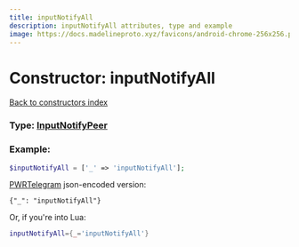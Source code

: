```yaml
---
title: inputNotifyAll
description: inputNotifyAll attributes, type and example
image: https://docs.madelineproto.xyz/favicons/android-chrome-256x256.png
---
```

# Constructor: inputNotifyAll  
[Back to constructors index](index.md)






### Type: [InputNotifyPeer](../types/InputNotifyPeer.md)


### Example:

```php
$inputNotifyAll = ['_' => 'inputNotifyAll'];
```  

[PWRTelegram](https://pwrtelegram.xyz) json-encoded version:

```
{"_": "inputNotifyAll"}
```


Or, if you're into Lua:

```lua
inputNotifyAll={_='inputNotifyAll'}

```


